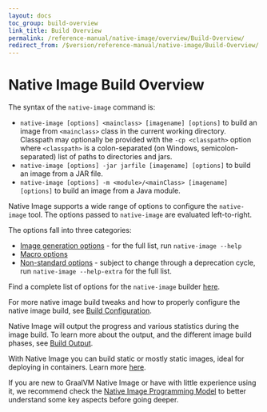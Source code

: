 ```yaml
---
layout: docs
toc_group: build-overview
link_title: Build Overview
permalink: /reference-manual/native-image/overview/Build-Overview/
redirect_from: /$version/reference-manual/native-image/Build-Overview/
---
```


# Native Image Build Overview

The syntax of the `native-image` command is:

- `native-image [options] <mainclass> [imagename] [options]` to build an image from `<mainclass>` class in the current working directory. Classpath may optionally be provided with the `-cp <classpath>` option where `<classpath>` is a colon-separated (on Windows, semicolon-separated) list of paths to directories and jars.
- `native-image [options] -jar jarfile [imagename] [options]` to build an image from a JAR file.
- `native-image [options] -m <module>/<mainClass> [imagename] [options]` to build an image from a Java module.

Native Image supports a wide range of options to configure the `native-image` tool. 
The options passed to `native-image` are evaluated left-to-right.

The options fall into three categories:
 - [Image generation options](BuildOptions.md#image-generation-options) - for the full list, run `native-image --help`
 - [Macro options](BuildOptions.md#macro-options)
 - [Non-standard options](BuildOptions.md#non-standard-options) - subject to change through a deprecation cycle, run `native-image --help-extra` for the full list.

Find a complete list of options for the `native-image` builder [here](BuildOptions.md).

For more native image build tweaks and how to properly configure the native image build, see [Build Configuration](BuildConfiguration.md#order-of-arguments-evaluation).

Native Image will output the progress and various statistics during the image build. To learn more about the output, and the different image build phases, see [Build Output](BuildOutput.md).

With Native Image you can build static or mostly static images, ideal for deploying in containers. Learn more [here](StaticImages.md).

If you are new to GraalVM Native Image or have with little experience using it, we recommend check the [Native Image Programming Model](ProgrammingModel.md) to better understand some key aspects before going deeper.